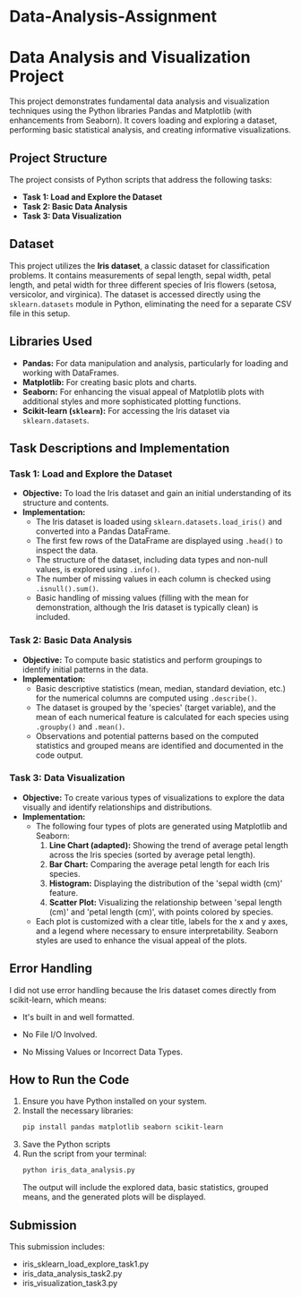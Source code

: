 # Data-Analysis-Assignment

# Data Analysis and Visualization Project

This project demonstrates fundamental data analysis and visualization techniques using the Python libraries Pandas and Matplotlib (with enhancements from Seaborn). It covers loading and exploring a dataset, performing basic statistical analysis, and creating informative visualizations.

## Project Structure

The project consists of Python scripts that address the following tasks:

* **Task 1: Load and Explore the Dataset**
* **Task 2: Basic Data Analysis**
* **Task 3: Data Visualization**

## Dataset

This project utilizes the **Iris dataset**, a classic dataset for classification problems. It contains measurements of sepal length, sepal width, petal length, and petal width for three different species of Iris flowers (setosa, versicolor, and virginica). The dataset is accessed directly using the `sklearn.datasets` module in Python, eliminating the need for a separate CSV file in this setup.

## Libraries Used

* **Pandas:** For data manipulation and analysis, particularly for loading and working with DataFrames.
* **Matplotlib:** For creating basic plots and charts.
* **Seaborn:** For enhancing the visual appeal of Matplotlib plots with additional styles and more sophisticated plotting functions.
* **Scikit-learn (`sklearn`):** For accessing the Iris dataset via `sklearn.datasets`.

## Task Descriptions and Implementation

### Task 1: Load and Explore the Dataset

* **Objective:** To load the Iris dataset and gain an initial understanding of its structure and contents.
* **Implementation:**
    * The Iris dataset is loaded using `sklearn.datasets.load_iris()` and converted into a Pandas DataFrame.
    * The first few rows of the DataFrame are displayed using `.head()` to inspect the data.
    * The structure of the dataset, including data types and non-null values, is explored using `.info()`.
    * The number of missing values in each column is checked using `.isnull().sum()`.
    * Basic handling of missing values (filling with the mean for demonstration, although the Iris dataset is typically clean) is included.

### Task 2: Basic Data Analysis

* **Objective:** To compute basic statistics and perform groupings to identify initial patterns in the data.
* **Implementation:**
    * Basic descriptive statistics (mean, median, standard deviation, etc.) for the numerical columns are computed using `.describe()`.
    * The dataset is grouped by the 'species' (target variable), and the mean of each numerical feature is calculated for each species using `.groupby()` and `.mean()`.
    * Observations and potential patterns based on the computed statistics and grouped means are identified and documented in the code output.

### Task 3: Data Visualization

* **Objective:** To create various types of visualizations to explore the data visually and identify relationships and distributions.
* **Implementation:**
    * The following four types of plots are generated using Matplotlib and Seaborn:
        1.  **Line Chart (adapted):** Showing the trend of average petal length across the Iris species (sorted by average petal length).
        2.  **Bar Chart:** Comparing the average petal length for each Iris species.
        3.  **Histogram:** Displaying the distribution of the 'sepal width (cm)' feature.
        4.  **Scatter Plot:** Visualizing the relationship between 'sepal length (cm)' and 'petal length (cm)', with points colored by species.
    * Each plot is customized with a clear title, labels for the x and y axes, and a legend where necessary to ensure interpretability. Seaborn styles are used to enhance the visual appeal of the plots.

## Error Handling

I did not use error handling because the Iris dataset comes directly from scikit-learn, which means:

- It's built in and well formatted.

-  No File I/O Involved.

- No Missing Values or Incorrect Data Types.

## How to Run the Code

1.  Ensure you have Python installed on your system.
2.  Install the necessary libraries:
    ```bash
    pip install pandas matplotlib seaborn scikit-learn
    ```
3.  Save the Python scripts 
4.  Run the script from your terminal:
    ```bash
    python iris_data_analysis.py
    ```
    The output will include the explored data, basic statistics, grouped means, and the generated plots will be displayed.

## Submission

This submission includes:
- iris_sklearn_load_explore_task1.py
- iris_data_analysis_task2.py
- iris_visualization_task3.py